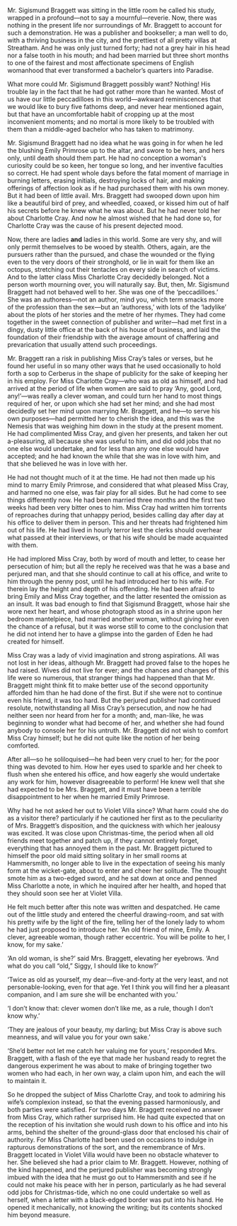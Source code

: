 Mr. Sigismund Braggett was sitting in the little room he called his study, wrapped in a profound—not to say a mournful—reverie. Now, there was nothing in the present life nor surroundings of Mr. Braggett to account for such a demonstration. He was a publisher and bookseller; a man well to do, with a thriving business in the city, and the prettiest of all pretty villas at Streatham. And he was only just turned forty; had not a grey hair in his head nor a false tooth in his mouth; and had been married but three short months to one of the fairest and most affectionate specimens of English womanhood that ever transformed a bachelor’s quarters into Paradise.

What more could Mr. Sigismund Braggett possibly want? Nothing! His trouble lay in the fact that he had got rather more than he wanted. Most of us have our little peccadilloes in this world—awkward reminiscences that we would like to bury five fathoms deep, and never hear mentioned again, but that have an uncomfortable habit of cropping up at the most inconvenient moments; and no mortal is more likely to be troubled with them than a middle-aged bachelor who has taken to matrimony.

Mr. Sigismund Braggett had no idea what he was going in for when he led the blushing Emily Primrose up to the altar, and swore to be hers, and hers only, until death should them part. He had no conception a woman's curiosity could be so keen, her tongue so long, and her inventive faculties so correct. He had spent whole days before the fatal moment of marriage in burning letters, erasing initials, destroying locks of hair, and making offerings of affection look as if he had purchased them with his own money. But it had been of little avail. Mrs. Braggett
had swooped down upon him like a beautiful bird of prey, and wheedled, coaxed, or kissed him out of half his secrets before he knew what he was about. But he had never told her about Charlotte Cray. And now he almost wished that he had done so, for Charlotte Cray was the cause of his present dejected mood.

Now, there are ladies __and__ ladies in this world. Some are very shy, and will only permit themselves to be wooed by stealth. Others, again, are the pursuers rather than the pursued, and chase the wounded or the flying even to the very doors of their stronghold, or lie in wait for them like an octopus, stretching out their tentacles on every side in search of victims. And to the latter class Miss Charlotte Cray decidedly belonged. Not a person worth mourning over, you will naturally say. But, then, Mr. Sigismund Braggett had not behaved well
to her. She was one of the ‘peccadilloes.’ She was an authoress—not an author, mind you, which term smacks more of the profession than the sex—but an ‘authoress,’ with lots of the ‘ladylike’ about the plots of her stories and the metre of her rhymes. They had come together in the sweet connection of publisher and writer—had met first in a dingy, dusty little office at the back of his house of business, and laid the foundation of their friendship with the average amount of chaffering and prevarication that usually attend such proceedings.

Mr. Braggett ran a risk in publishing Miss Cray’s tales or verses, but he found her useful in so many other ways that he used occasionally to hold forth a sop to Cerberus in the shape of publicity for the sake of keeping her in his employ. For Miss Charlotte Cray—who was as old
as himself, and had arrived at the period of life when women are said to pray ‘Any, good Lord, any!’—was really a clever woman, and could turn her hand to most things required of her, or upon which she had set her mind; and she had most decidedly set her mind upon marrying Mr. Braggett, and he—to serve his own purposes—had permitted her to cherish the idea, and this was the Nemesis that was weighing him down in the study at the present moment. He had complimented Miss Cray, and given her presents, and taken her out a-pleasuring, all because she was useful to him, and did odd jobs that no one else would undertake, and for less than any one else would have accepted; and he had known the while that she was in love with him, and that she believed he was in love with her.

He had not thought much of it at the time. He had not then made up his mind to marry Emily Primrose, and considered that what pleased Miss Cray, and harmed no one else, was fair play for all sides. But he had come to see things differently now. He had been married three months and the first two weeks had been very bitter ones to him. Miss Cray had written him torrents of reproaches during that unhappy period, besides calling day after day at his office to deliver them in person. This and her threats had frightened him out of his life. He had lived in hourly terror lest the clerks should overhear what passed at their interviews, or that his wife should be made acquainted with them.

He had implored Miss Cray, both by word of mouth and letter, to cease her persecution of him; but all the reply he received was that he was a base and perjured man, and that she should continue to call at his office, and write to him through the penny post, until he had introduced her to his wife. For therein lay the height and depth of his offending. He had been afraid to bring Emily and Miss Cray together, and the latter resented the omission as an insult. It was bad enough to find that Sigismund Braggett, whose hair she wore next her heart, and whose
photograph stood as in a shrine upon her bedroom mantelpiece, had married another woman, without giving her even the chance of a refusal, but it was worse still to come to the conclusion that he did not intend her to have a glimpse into the garden of Eden he had created for himself.

Miss Cray was a lady of vivid imagination and strong aspirations. All was not lost in her ideas, although Mr. Braggett had proved false to the hopes he had raised. Wives did not live for ever; and the chances and changes of this life were so numerous, that stranger things had happened than that Mr. Braggett might think fit to make better use of the second opportunity afforded him than he had done of the first. But if she were not to continue even his friend, it was too hard. But the perjured publisher had continued resolute, notwithstanding all Miss Cray’s persecution, and now he had neither seen nor heard from her for a month; and, man-like, he was beginning to wonder what had become of her, and whether she had found anybody to console her for his untruth. Mr. Braggett did not wish to comfort Miss Cray himself; but he did not quite like the notion of her being comforted.

After all—so he soliloquised—he had been very cruel to her; for the poor thing was devoted to him. How her eyes used to sparkle and her cheek to flush when she entered his office, and how eagerly she would undertake any work for him, however disagreeable to perform! He knew well that she had expected to be Mrs. Braggett, and it must have been a terrible disappointment to her when he married Emily Primrose.

Why had he not asked her out to Violet Villa since? What harm could she do as a visitor there? particularly if he cautioned her first as to the peculiarity of Mrs. Braggett’s disposition, and the quickness with which her jealousy was excited. It was close upon Christmas-time, the period when all old friends meet together and patch up, if they cannot entirely forget, everything that has annoyed them in the past. Mr. Braggett pictured to himself the poor old maid sitting solitary in her small rooms at Hammersmith, no longer able to live in the expectation of seeing his manly form at the wicket-gate, about to enter and cheer her solitude. The thought smote him as a two-edged sword, and he sat down at once and penned Miss Charlotte a note, in which he inquired after her health, and hoped that they should soon see her at Violet Villa.

He felt much better after this note was written and despatched. He came out of the little study and entered the cheerful drawing-room, and sat with his pretty wife by the light of the fire, telling her of the lonely lady to whom he had just proposed to introduce her. ‘An old friend of mine, Emily. A clever, agreeable woman, though rather eccentric. You will be polite to her, I know, for my sake.’

‘An old woman, is she?’ said Mrs. Braggett, elevating her eyebrows. ‘And what do you call “old,” Siggy, I should like to know?’

‘Twice as old as yourself, my dear—five-and-forty at the very least, and not personable-looking, even for that age. Yet I think you will find her a pleasant companion, and I am sure she will be enchanted with you.’

‘I don’t know that: clever women don’t like me, as a rule, though I don’t know why.’

‘They are jealous of your beauty, my darling; but Miss Cray is above such meanness, and will value you for your own sake.’

‘She’d better not let me catch her valuing me for yours,’ responded Mrs. Braggett, with a flash of the eye that made her husband ready to regret the dangerous experiment he was about to make of bringing together two women who had each, in her own way, a claim upon him, and each the will to maintain it.

So he dropped the subject of Miss Charlotte Cray, and took to admiring his wife’s complexion instead, so that the evening passed harmoniously, and both parties were satisfied. For two days Mr. Braggett received no answer from Miss Cray, which rather surprised him. He had quite expected that on the reception of his invitation she would rush down to his office and into his arms, behind the shelter of the ground-glass door that enclosed his chair of authority. For Miss Charlotte had been used on occasions to indulge in rapturous demonstrations of the sort, and the remembrance of Mrs. Braggett located in Violet Villa would have been no obstacle whatever to her. She believed she had a prior claim to Mr. Braggett. However, nothing of the kind happened, and the perjured publisher was becoming strongly imbued with the idea that he must go out to Hammersmith and see if he could not make his peace with her in person, particularly as he had several odd jobs for Christmas-tide, which no one could undertake so well as herself, when a letter with a black-edged border was put into his hand. He opened it mechanically, not knowing the writing; but its contents shocked him beyond measure.

